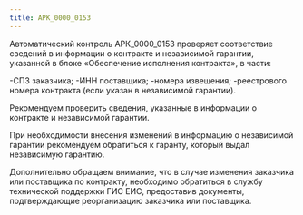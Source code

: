 ```yaml
---
title: АРК_0000_0153
---
```


Автоматический контроль АРК_0000_0153 проверяет соответствие сведений в информации о контракте и независимой гарантии, указанной в блоке «Обеспечение исполнения контракта», в части:

-СПЗ заказчика;
-ИНН поставщика;
-номера извещения;
-реестрового номера контракта (если указан в независимой гарантии).

Рекомендуем проверить сведения, указанные в информации о контракте и независимой гарантии.

При необходимости внесения изменений в информацию о независимой гарантии рекомендуем обратиться к гаранту, который выдал независимую гарантию.

Дополнительно обращаем внимание, что в случае изменения заказчика или поставщика по контракту, необходимо обратиться в службу технической поддержки ГИС ЕИС, предоставив документы, подтверждающие реорганизацию заказчика или поставщика.